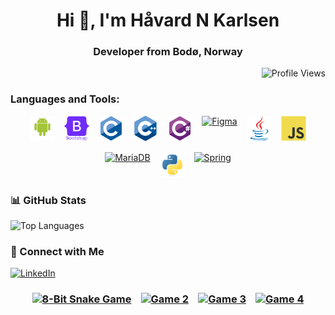 <!-- Header Section -->
<h1 align="center">Hi 👋, I'm Håvard N Karlsen</h1>
<h3 align="center">Developer from Bodø, Norway</h3>

<!-- Profile Views -->
<p align="right"> 
    <img src="https://komarev.com/ghpvc/?username=haanorkar&label=Profile%20views&color=0e75b6&style=flat" alt="Profile Views" /> 
</p>

<!-- Languages and Tools -->
<h3 align="left">Languages and Tools:</h3>
<p align="left" style="display: flex; flex-wrap: wrap; justify-content: center; gap: 15px;">
    <!-- Replace repetitive links and images with clean structure -->
    <a href="https://developer.android.com" target="_blank">
        <img src="https://raw.githubusercontent.com/devicons/devicon/master/icons/android/android-original-wordmark.svg" alt="Android" width="40" />
    </a>
    <a href="https://getbootstrap.com" target="_blank">
        <img src="https://raw.githubusercontent.com/devicons/devicon/master/icons/bootstrap/bootstrap-plain-wordmark.svg" alt="Bootstrap" width="40" />
    </a>
    <a href="https://www.cprogramming.com/" target="_blank">
        <img src="https://raw.githubusercontent.com/devicons/devicon/master/icons/c/c-original.svg" alt="C" width="40" />
    </a>
    <a href="https://www.w3schools.com/cpp/" target="_blank">
        <img src="https://raw.githubusercontent.com/devicons/devicon/master/icons/cplusplus/cplusplus-original.svg" alt="C++" width="40" />
    </a>
    <a href="https://www.w3schools.com/cs/" target="_blank">
        <img src="https://raw.githubusercontent.com/devicons/devicon/master/icons/csharp/csharp-original.svg" alt="C#" width="40" />
    </a>
    <a href="https://www.figma.com/" target="_blank">
        <img src="https://www.vectorlogo.zone/logos/figma/figma-icon.svg" alt="Figma" width="40" />
    </a>
    <a href="https://www.java.com" target="_blank">
        <img src="https://raw.githubusercontent.com/devicons/devicon/master/icons/java/java-original.svg" alt="Java" width="40" />
    </a>
    <a href="https://developer.mozilla.org/en-US/docs/Web/JavaScript" target="_blank">
        <img src="https://raw.githubusercontent.com/devicons/devicon/master/icons/javascript/javascript-original.svg" alt="JavaScript" width="40" />
    </a>
    <a href="https://mariadb.org/" target="_blank">
        <img src="https://www.vectorlogo.zone/logos/mariadb/mariadb-icon.svg" alt="MariaDB" width="40" />
    </a>
    <a href="https://www.python.org" target="_blank">
        <img src="https://raw.githubusercontent.com/devicons/devicon/master/icons/python/python-original.svg" alt="Python" width="40" />
    </a>
    <a href="https://spring.io/" target="_blank">
        <img src="https://www.vectorlogo.zone/logos/springio/springio-icon.svg" alt="Spring" width="40" />
    </a>
</p>

<!-- GitHub Stats -->
<h3 align="left">📊 GitHub Stats</h3>
<p align="left">
    <img src="https://github-readme-stats.vercel.app/api/top-langs?username=haanorkar&show_icons=true&locale=en&layout=compact" alt="Top Languages" />
</p>


<!-- Connect With Me -->
<h3 align="left">🔗 Connect with Me</h3>
<p align="left">
    <a href="https://www.linkedin.com/in/h%C3%A5vard-karlsen-karlsen-53b174218/" target="_blank">
        <img src="https://cdn.jsdelivr.net/gh/devicons/devicon/icons/linkedin/linkedin-original.svg" alt="LinkedIn" width="40" />
    </a>
</p>

<!-- 8-Bit Games -->
<h3 align="center">
<div align="center" style="display: flex; justify-content: center; gap: 15px; flex-wrap: wrap;">
    <a href="https://yourusername.github.io/8bit-snake-game/" target="_blank">
        <img src="https://i.gifer.com/5Mz4.gif" alt="8-Bit Snake Game" width="40" />
    </a>
    <a href="https://yourusername.github.io/game-2/" target="_blank">
        <img src="https://i.gifer.com/5Mz4.gif" alt="Game 2" width="40" />
    </a>
    <a href="https://yourusername.github.io/game-3/" target="_blank">
        <img src="https://i.gifer.com/5Mz4.gif" alt="Game 3" width="40" />
    </a>
    <a href="https://yourusername.github.io/game-4/" target="_blank">
        <img src="https://i.gifer.com/5Mz4.gif" alt="Game 4" width="40" />
    </a>
</div>
